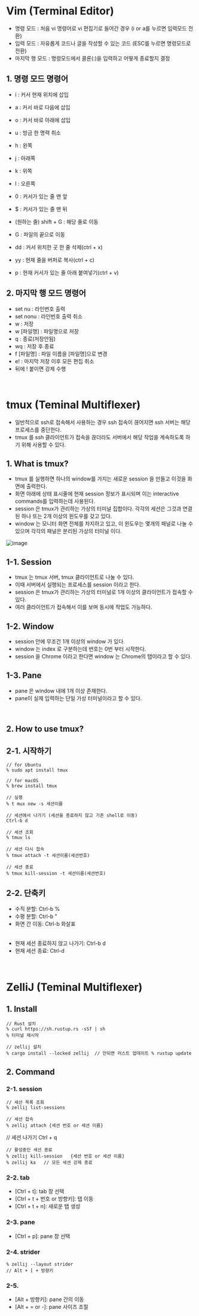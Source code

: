   # Vim (Terminal Editor)
- 명령 모드 : 처음 vi 명령어로 vi 편집기로 들어간 경우 (i or a를 누르면 입력모드 전환)
- 입력 모드 : 자유롭게 코드나 글을 작성할 수 있는 코드 (ESC를 누르면 명령모드로 전환)
- 마지막 행 모드 : 명령모드에서 콜론(:)을 입력하고 어떻게 종료할지 결정

## 1. 명령 모드 명령어
- i : 커서 현재 위치에 삽입
- a : 커서 바로 다음에 삽입
- o : 커서 바로 아래에 삽입

- u : 방금 한 명력 취소

- h : 왼쪽
- j : 아래쪽
- k : 위쪽
- l : 오른쪽

- 0 : 커서가 있는 줄 맨 앞
- $ : 커서가 있는 줄 맨 뒤
- (원하는 줄) shift + G : 해당 줄로 이동 
- G : 파일의 끝으로 이동

- dd : 커서 위치한 곳 한 줄 삭제(ctrl + x)
- yy : 현재 줄을 버퍼로 복사(ctrl + c)

- p : 현재 커서가 있는 줄 아래 붙여넣기(ctrl + v)


## 2. 마지막 행 모드 명령어
- set nu : 라인번호 출력
- set nonu : 라인번호 출력 취소
- w : 저장
- w [파일명] : 파일명으로 저장
- q : 종료(저장안됨)
- wq : 저장 후 종료
- f [파일명] : 파일 이름을 [파일명]으로 변경
- e! : 마지막 저장 이후 모든 편집 취소
- 뒤에 ! 붙이면 강제 수행
  
<br>

# tmux (Teminal Multiflexer)
- 일반적으로 ssh로 접속해서 사용하는 경우 ssh 접속이 끊어지면 ssh 서버는 해당 프로세스를 중단한다.
- tmux 를 ssh 클라이언트가 접속을 끊더라도 서버에서 해당 작업을 계속하도록 하기 위해 사용할 수 있다.

## 1. What is tmux?
- tmux 를 실행하면 하나의 window를 가지는 새로운 session 을 만들고 이것을 화면에 출력한다.
- 화면 아래에 상태 표시줄에 현재 session 정보가 표시되며 이는 interactive commands를 입력하는데 사용된다.
- session 은 tmux가 관리하는 가상의 터미널 집합이다. 각각의 세션은 그것과 연결된 하나 또는 2개 이상의 윈도우를 갖고 있다.
- window 는 모니터 화면 전체를 차지하고 있고, 이 윈도우는 몇개의 패널로 나눌 수 있으며 각각의 패널은 분리된 가상의 터미널 이다.

![image](https://github.com/choiyun9yu/OperatingSystem/assets/110392046/ad281751-ec44-4dc0-abad-55309413f689)

## 1-1. Session
- tmux 는 tmux 서버, tmux 클라이언트로 나눌 수 있다.
- 이때 서버에서 실행되는 프로세스를 session 이라고 한다.
- session 은 tmux가 관리하는 가상의 터미널로 1개 이상의 클라이언트가 접속할 수 있다.
- 여러 클라이언트가 접속해서 이를 보며 동시에 작업도 가능하다. 

## 1-2. Window
- session 안에 무조건 1개 이상의 window 가 있다.
- window 는 index 로 구분하는데 번호는 0번 부터 시작한다.
- session 을 Chrome 이라고 한다면 window 는 Chrome의 탭이라고 할 수 있다.

## 1-3. Pane
- pane 은 window 내에 1개 이상 존재한다.
- pane이 실제 입력하는 단일 가상 터미널이라고 할 수 있다.

<br>

## 2. How to use tmux?

## 2-1. 시작하기
    // for Ubuntu
    % sudo apt install tmux   
    
    // for macOS
    % brew install tmux

    // 실행
    % t mux new -s 세션이름     

    // 세션에서 나가기 (세션을 종료하지 않고 기존 shell로 이동)
    Ctrl-b d  

    // 세션 조회
    % tmux ls

    // 세션 다시 접속
    % tmux attach -t 세션이름(세션번호)

    // 세션 종료
    % tmux kill-session -t 세션이름(세션번호)

## 2-2. 단축키
- 수직 분할: Ctrl-b %
- 수평 분할: Ctrl-b "
- 화면 간 이동: Ctrl-b 화살표
######
- 현재 세션 종료하지 않고 나가기: Ctrl-b d
- 현재 세션 종료: Ctrl-d

<br>

# ZelliJ (Teminal Multiflexer)

## 1. Install

    // Rust 설치
    % curl https://sh.rustup.rs -sSf | sh
    % 터미널 재시작 
    
    // zellij 설치 
    % cargo install --locked zellij  // 안되면 러스트 업데이트 % rustup update

## 2. Command

### 2-1. session
    // 세선 목록 조회
    % zellij list-sessions

    // 세선 접속
    % zellij attach {세션 번호 or 세션 이름}

   // 세션 나가기
   Ctrl + q
  
    // 활성중인 세선 종료
    % zellij kill-session   {세션 번호 or 세션 이름}
    % zellij ka   // 모든 세션 강제 종료 

    

### 2-2. tab
- [Ctrl + t]: tab 창 선택
- [Ctrl + t + 번호 or 방향키]: 탭 이동
- [Ctrl + t + n]: 새로운 탭 생성 


### 2-3. pane
- [Ctrl + p]: pane 창 선택


### 2-4. strider
    % zellij --layout strider
    // Alt + [ + 방향키


### 2-5. 
- [Alt + 방향키]: pane 간의 이동
- [Alt + = or -]: pane 사이즈 조절

